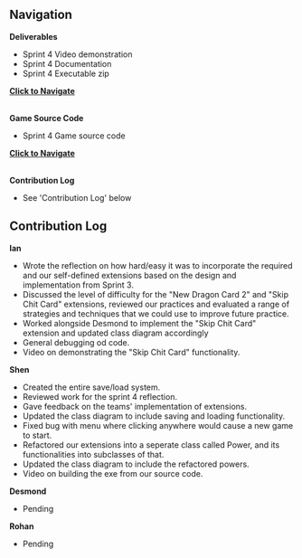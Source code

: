 ## Navigation

**Deliverables**
- Sprint 4 Video demonstration
- Sprint 4 Documentation
- Sprint 4 Executable zip

[**Click to Navigate**](./Sprint4_Deliverables)

\
**Game Source Code** 
- Sprint 4 Game source code

[**Click to Navigate**](./Sprint4_Game/)


\
**Contribution Log**
- See 'Contribution Log' below

## Contribution Log

**Ian**

- Wrote the reflection on how hard/easy it was to incorporate the required and our self-defined extensions based on the design and implementation from Sprint 3.
- Discussed the level of difficulty for the "New Dragon Card 2" and "Skip Chit Card" extensions, reviewed our practices and evaluated a range of strategies and techniques that we could use to improve future practice.
- Worked alongside Desmond to implement the "Skip Chit Card" extension and updated class diagram accordingly
- General debugging od code.
- Video on demonstrating the "Skip Chit Card" functionality.

**Shen**
- Created the entire save/load system.
- Reviewed work for the sprint 4 reflection.
- Gave feedback on the teams' implementation of extensions.
- Updated the class diagram to include saving and loading functionality.
- Fixed bug with menu where clicking anywhere would cause a new game to start.
- Refactored our extensions into a seperate class called Power, and its functionalities into subclasses of that.
- Updated the class diagram to include the refactored powers.
- Video on building the exe from our source code.

**Desmond**
- Pending

**Rohan**
- Pending
